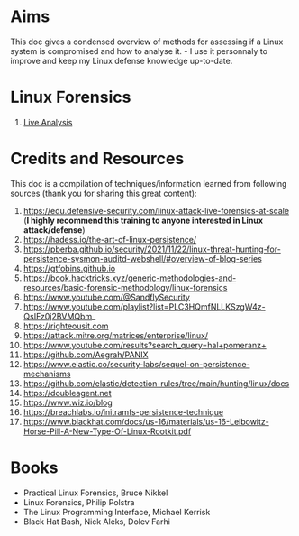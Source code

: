 # Aims
This doc gives a condensed overview of methods for assessing if a Linux system is compromised and how to analyse it. - I use it personnaly to improve and keep my Linux defense knowledge up-to-date.

# Linux Forensics
1. [Live Analysis](Live_Analysis/Live_Analysis.md)

# Credits and Resources
This doc is a compilation of techniques/information learned from following sources (thank you for sharing this great content):
1. https://edu.defensive-security.com/linux-attack-live-forensics-at-scale (**I highly recommend this training to anyone interested in Linux attack/defense**)
2. https://hadess.io/the-art-of-linux-persistence/
3. https://pberba.github.io/security/2021/11/22/linux-threat-hunting-for-persistence-sysmon-auditd-webshell/#overview-of-blog-series
4. https://gtfobins.github.io
5. https://book.hacktricks.xyz/generic-methodologies-and-resources/basic-forensic-methodology/linux-forensics
6. https://www.youtube.com/@SandflySecurity
7. https://www.youtube.com/playlist?list=PLC3HQmfNLLKSzgW4z-QsIFz0j2BVMQbm_
8. https://righteousit.com
9. https://attack.mitre.org/matrices/enterprise/linux/
10. https://www.youtube.com/results?search_query=hal+pomeranz+
11. https://github.com/Aegrah/PANIX
12. https://www.elastic.co/security-labs/sequel-on-persistence-mechanisms
13. https://github.com/elastic/detection-rules/tree/main/hunting/linux/docs
14. https://doubleagent.net
15. https://www.wiz.io/blog
16. https://breachlabs.io/initramfs-persistence-technique
17. https://www.blackhat.com/docs/us-16/materials/us-16-Leibowitz-Horse-Pill-A-New-Type-Of-Linux-Rootkit.pdf

# Books 
- Practical Linux Forensics, Bruce Nikkel  
- Linux Forensics, Philip Polstra  
- The Linux Programming Interface, Michael Kerrisk
- Black Hat Bash, Nick Aleks, Dolev Farhi